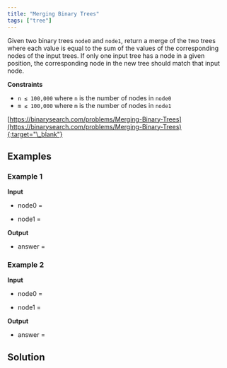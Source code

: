 ```yaml
---
title: "Merging Binary Trees"
tags: ["tree"]
---
```


Given two binary trees `node0` and `node1`, return a merge of the two trees where each value is equal to the sum of the values of the corresponding nodes of the input trees. If only one input tree has a node in a given position, the corresponding node in the new tree should match that input node.

**Constraints**

- `n ≤ 100,000` where `n` is the number of nodes in `node0`
- `m ≤ 100,000` where `m` is the number of nodes in `node1`

[https://binarysearch.com/problems/Merging-Binary-Trees](https://binarysearch.com/problems/Merging-Binary-Trees){:target="\_blank"}

<script src="/assets/js/viz/viz.js"></script>
<script src="/assets/js/viz/lite.render.js"></script>

## Examples

### Example 1

**Input**

- node0 =

<div id="example1Node0" style="text-align: center"></div>
<script>
  var viz = new Viz();
  
  viz.renderSVGElement("digraph example1Node0 { 0 [label = 0]; C0 [style = invis, width = 0, label = \"\"]; 1 [label = 3]; C1 [style = invis, width = 0, label = \"\"]; 2 [label = 2]; C2 [style = invis, width = 0, label = \"\"]; 3 [label = 3]; C3 [style = invis, width = 0, label = \"\"]; 0 -> 1; 0 -> C0 [style = invis]; 0 -> 2; {rank = same; 1 -> C0 -> 2 [style = invis]}; 1 -> L1 [style = invis]; 1 -> C1 [style = invis]; 1 -> R1 [style = invis]; {rank = same; L1 -> C1 -> R1 [style = invis]}; L1 [style = invis, width = 0, label = \"\"]; R1 [style = invis, width = 0, label = \"\"]; 2 -> 3; 2 -> C2 [style = invis]; 2 -> R2 [style = invis]; {rank = same; 3 -> C2 -> R2 [style = invis]}; R2 [style = invis, width = 0, label = \"\"]; 3 -> L3 [style = invis]; 3 -> C3 [style = invis]; 3 -> R3 [style = invis]; {rank = same; L3 -> C3 -> R3 [style = invis]}; L3 [style = invis, width = 0, label = \"\"]; R3 [style = invis, width = 0, label = \"\"] }")
  .then(function(element) {
    document.getElementById("example1Node0").appendChild(element);
  })
  .catch(error => {
    viz = new Viz();
    console.error(error);
  });
</script>

- node1 =

<div id="example1Node1" style="text-align: center"></div>
<script>
  var viz = new Viz();
  
  viz.renderSVGElement("digraph example1Node1 { 0 [label = 7]; C0 [style = invis, width = 0, label = \"\"]; 1 [label = 5]; C1 [style = invis, width = 0, label = \"\"]; 2 [label = 1]; C2 [style = invis, width = 0, label = \"\"]; 0 -> 1; 0 -> C0 [style = invis]; 0 -> 2; {rank = same; 1 -> C0 -> 2 [style = invis]}; 1 -> L1 [style = invis]; 1 -> C1 [style = invis]; 1 -> R1 [style = invis]; {rank = same; L1 -> C1 -> R1 [style = invis]}; L1 [style = invis, width = 0, label = \"\"]; R1 [style = invis, width = 0, label = \"\"]; 2 -> L2 [style = invis]; 2 -> C2 [style = invis]; 2 -> R2 [style = invis]; {rank = same; L2 -> C2 -> R2 [style = invis]}; L2 [style = invis, width = 0, label = \"\"]; R2 [style = invis, width = 0, label = \"\"] }")
  .then(function(element) {
    document.getElementById("example1Node1").appendChild(element);
  })
  .catch(error => {
    viz = new Viz();
    console.error(error);
  });
</script>

**Output**

- answer =

<div id="output" style="text-align: center"></div>
<script>
  var viz = new Viz();
  
  viz.renderSVGElement("digraph output { 0 [label = 7]; C0 [style = invis, width = 0, label = \"\"]; 1 [label = 8]; C1 [style = invis, width = 0, label = \"\"]; 2 [label = 3]; C2 [style = invis, width = 0, label = \"\"]; 3 [label = 3]; C3 [style = invis, width = 0, label = \"\"]; 0 -> 1; 0 -> C0 [style = invis]; 0 -> 2; {rank = same; 1 -> C0 -> 2 [style = invis]}; 1 -> L1 [style = invis]; 1 -> C1 [style = invis]; 1 -> R1 [style = invis]; {rank = same; L1 -> C1 -> R1 [style = invis]}; L1 [style = invis, width = 0, label = \"\"]; R1 [style = invis, width = 0, label = \"\"]; 2 -> 3; 2 -> C2 [style = invis]; 2 -> R2 [style = invis]; {rank = same; 3 -> C2 -> R2 [style = invis]}; R2 [style = invis, width = 0, label = \"\"]; 3 -> L3 [style = invis]; 3 -> C3 [style = invis]; 3 -> R3 [style = invis]; {rank = same; L3 -> C3 -> R3 [style = invis]}; L3 [style = invis, width = 0, label = \"\"]; R3 [style = invis, width = 0, label = \"\"] }")
  .then(function(element) {
    document.getElementById("output").appendChild(element);
  })
  .catch(error => {
    viz = new Viz();
    console.error(error);
  });
</script>

### Example 2

**Input**

- node0 =

<div id="example2Node0" style="text-align: center"></div>
<script>
  var viz = new Viz();
  
  viz.renderSVGElement("digraph example2Node0 { 0 [label = 1]; C0 [style = invis, width = 0, label = \"\"]; 1 [label = 2]; C1 [style = invis, width = 0, label = \"\"]; 2 [label = 3]; C2 [style = invis, width = 0, label = \"\"]; 0 -> 1; 0 -> C0 [style = invis]; 0 -> R0 [style = invis]; {rank = same; 1 -> C0 -> R0 [style = invis]}; R0 [style = invis, width = 0, label = \"\"]; 1 -> 2; 1 -> C1 [style = invis]; 1 -> R1 [style = invis]; {rank = same; 2 -> C1 -> R1 [style = invis]}; R1 [style = invis, width = 0, label = \"\"]; 2 -> L2 [style = invis]; 2 -> C2 [style = invis]; 2 -> R2 [style = invis]; {rank = same; L2 -> C2 -> R2 [style = invis]}; L2 [style = invis, width = 0, label = \"\"]; R2 [style = invis, width = 0, label = \"\"] }")
  .then(function(element) {
    document.getElementById("example2Node0").appendChild(element);
  })
  .catch(error => {
    viz = new Viz();
    console.error(error);
  });
</script>

- node1 =

<div id="example2Node1" style="text-align: center"></div>
<script>
  var viz = new Viz();
  
  viz.renderSVGElement("digraph example2Node1 { 0 [label = 4]; C0 [style = invis, width = 0, label = \"\"]; 1 [label = 5]; C1 [style = invis, width = 0, label = \"\"]; 2 [label = 6]; C2 [style = invis, width = 0, label = \"\"]; 0 -> L0 [style = invis]; 0 -> C0 [style = invis]; 0 -> 1; {rank = same; L0 -> C0 -> 1 [style = invis]}; L0 [style = invis, width = 0, label = \"\"]; 1 -> L1 [style = invis]; 1 -> C1 [style = invis]; 1 -> 2; {rank = same; L1 -> C1 -> 2 [style = invis]}; L1 [style = invis, width = 0, label = \"\"]; 2 -> L2 [style = invis]; 2 -> C2 [style = invis]; 2 -> R2 [style = invis]; {rank = same; L2 -> C2 -> R2 [style = invis]}; L2 [style = invis, width = 0, label = \"\"]; R2 [style = invis, width = 0, label = \"\"] }")
  .then(function(element) {
    document.getElementById("example2Node1").appendChild(element);
  })
  .catch(error => {
    viz = new Viz();
    console.error(error);
  });
</script>

**Output**

- answer =

<div id="output" style="text-align: center"></div>
<script>
  var viz = new Viz();
  
  viz.renderSVGElement("digraph output { 0 [label = 5]; C0 [style = invis, width = 0, label = \"\"]; 1 [label = 2]; C1 [style = invis, width = 0, label = \"\"]; 2 [label = 5]; C2 [style = invis, width = 0, label = \"\"]; 3 [label = 3]; C3 [style = invis, width = 0, label = \"\"]; 4 [label = 6]; C4 [style = invis, width = 0, label = \"\"]; 0 -> 1; 0 -> C0 [style = invis]; 0 -> 2; {rank = same; 1 -> C0 -> 2 [style = invis]}; 1 -> 3; 1 -> C1 [style = invis]; 1 -> R1 [style = invis]; {rank = same; 3 -> C1 -> R1 [style = invis]}; R1 [style = invis, width = 0, label = \"\"]; 2 -> L2 [style = invis]; 2 -> C2 [style = invis]; 2 -> 4; {rank = same; L2 -> C2 -> 4 [style = invis]}; L2 [style = invis, width = 0, label = \"\"]; 3 -> L3 [style = invis]; 3 -> C3 [style = invis]; 3 -> R3 [style = invis]; {rank = same; L3 -> C3 -> R3 [style = invis]}; L3 [style = invis, width = 0, label = \"\"]; R3 [style = invis, width = 0, label = \"\"]; 4 -> L4 [style = invis]; 4 -> C4 [style = invis]; 4 -> R4 [style = invis]; {rank = same; L4 -> C4 -> R4 [style = invis]}; L4 [style = invis, width = 0, label = \"\"]; R4 [style = invis, width = 0, label = \"\"] }")
  .then(function(element) {
    document.getElementById("output").appendChild(element);
  })
  .catch(error => {
    viz = new Viz();
    console.error(error);
  });
</script>

## Solution

<script src="https://gist.github.com/yaeba/16da7be5123724fcf6eccc25581cef5a.js?file=Merging-Binary-Trees.cpp"></script>
